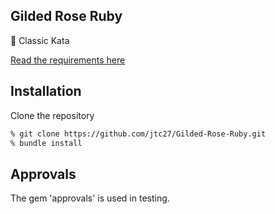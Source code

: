 ## Gilded Rose Ruby
🌹  Classic Kata

[Read the requirements here](https://github.com/makersacademy/course/blob/main/individual_challenges/gilded_rose.md)


## Installation
Clone the repository
``` bash
% git clone https://github.com/jtc27/Gilded-Rose-Ruby.git
% bundle install
```

## Approvals
The gem 'approvals' is used in testing.
